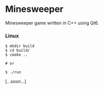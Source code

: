 # Minesweeper

Minesweeper game written in C++ using Qt6.

### Linux
```
$ mkdir build
$ cd build/
$ cmake ..

# or

$ ./run
```

[...soon...]
